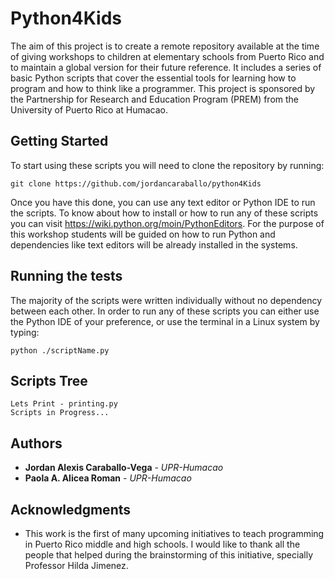 # Python4Kids

The aim of this project is to create a remote repository available at the time of giving workshops to children at elementary schools from Puerto Rico and to maintain a global version for their future reference. It includes a series of basic Python scripts that cover the essential tools for learning how to program and how to think like a programmer. This project is sponsored by the Partnership for Research and Education Program (PREM) from the University of Puerto Rico at Humacao.

## Getting Started

To start using these scripts you will need to clone the repository by running:

```
git clone https://github.com/jordancaraballo/python4Kids
```

Once you have this done, you can use any text editor or Python IDE to run the scripts. To know about how to install or how to run any of these scripts you can visit https://wiki.python.org/moin/PythonEditors. For the purpose of this workshop students will be guided on how to run Python and dependencies like text editors will be already installed in the systems.

## Running the tests

The majority of the scripts were written individually without no dependency between each other. In order to run any of these scripts you can either use the Python IDE of your preference, or use the terminal in a Linux system by typing:

```
python ./scriptName.py
```

## Scripts Tree

```
Lets Print - printing.py
Scripts in Progress...
```

## Authors

* **Jordan Alexis Caraballo-Vega** - *UPR-Humacao*
* **Paola A. Alicea Roman**        - *UPR-Humacao*

## Acknowledgments

* This work is the first of many upcoming initiatives to teach programming in Puerto Rico middle and high schools. I would like to thank all the people that helped during the brainstorming of this initiative, specially Professor Hilda Jimenez.

